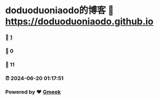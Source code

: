 # doduoduoniaodo的博客 :link: https://doduoduoniaodo.github.io 
### :page_facing_up: [1](https://doduoduoniaodo.github.io/tag.html) 
### :speech_balloon: 0 
### :hibiscus: 11 
### :alarm_clock: 2024-06-20 01:17:51 
### Powered by :heart: [Gmeek](https://github.com/Meekdai/Gmeek)
